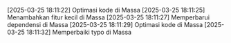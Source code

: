 [2025-03-25 18:11:22] Optimasi kode di Massa
[2025-03-25 18:11:25] Menambahkan fitur kecil di Massa
[2025-03-25 18:11:27] Memperbarui dependensi di Massa
[2025-03-25 18:11:29] Optimasi kode di Massa
[2025-03-25 18:11:32] Memperbaiki typo di Massa
